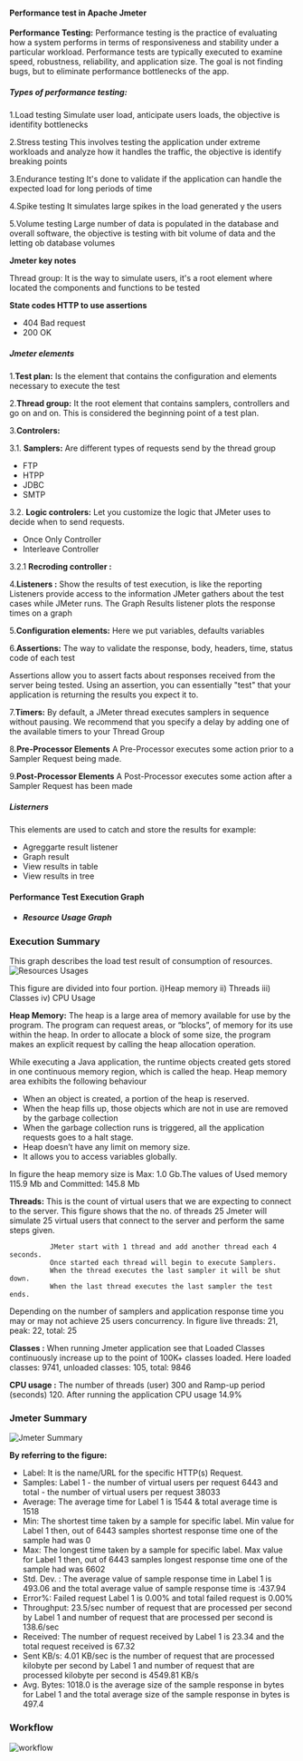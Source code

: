 #### Performance test in Apache Jmeter

**Performance Testing:**
Performance testing is the practice of evaluating how a system performs in terms of responsiveness and stability under a particular workload. Performance tests are typically executed to examine speed, robustness, reliability, and application size.
The goal is not finding bugs, but to eliminate performance bottlenecks of the app.

##### Types of performance testing:
1.Load testing
Simulate user load, anticipate users loads, the objective is identifity bottlenecks

2.Stress testing
This involves testing the application under extreme workloads and analyze how it handles the traffic, the objective is identify breaking points

3.Endurance testing
It's done to validate if the application can handle the expected load for long periods of time

4.Spike testing
It simulates large spikes in the load generated y the users

5.Volume testing
Large number of data is populated in the database and overall software, the objective is testing with bit volume of data and the letting ob database volumes

**Jmeter key notes**

Thread group: It is the way to simulate users, it's a root element where located the components and functions to be tested

**State codes HTTP to use assertions**

- 404 Bad request
- 200 OK

##### Jmeter elements
1.**Test plan:** Is the element that contains the configuration and elements necessary to execute the test

2.**Thread group:** It the root element that contains samplers, controllers and go on and on. This is considered the beginning point of a test plan.

3.**Controlers:**

3.1. **Samplers:** Are different types of requests send by the thread group

- FTP
- HTPP
- JDBC
- SMTP

3.2. **Logic controlers:** Let you customize the logic that JMeter uses to decide when to send requests.

- Once Only Controller
- Interleave Controller

3.2.1 **Recroding controller :** 

4.**Listeners :** Show the results of test execution, is like the reporting
Listeners provide access to the information JMeter gathers about the test cases while JMeter runs. The Graph Results listener plots the response times on a graph

5.**Configuration elements:** Here we put variables, defaults variables

6.**Assertions:** The way to validate the response, body, headers, time, status code of each test

Assertions allow you to assert facts about responses received from the server being tested. Using an assertion, you can essentially "test" that your application is returning the results you expect it to.

7.**Timers:**
By default, a JMeter thread executes samplers in sequence without pausing. We recommend that you specify a delay by adding one of the available timers to your Thread Group

8.**Pre-Processor Elements**
A Pre-Processor executes some action prior to a Sampler Request being made.

9.**Post-Processor Elements**
A Post-Processor executes some action after a Sampler Request has been made

##### Listerners
This elements are used to catch and store the results for example:

- Agreggarte result listener
- Graph result
- View results in table
- View results in tree
#### Performance Test Execution Graph
- ##### Resource Usage Graph
### Execution Summary
This graph describes the load test result of  consumption of resources. 
![Resources Usages](test-image/resources-usages-graph.PNG)

This figure are divided into four portion. i)Heap memory ii) Threads iii) Classes iv) CPU Usage

**Heap Memory:** The heap is a large area of memory available for use by the program. The program can request areas, or “blocks”, of memory for its use within the heap. In order to allocate a block of some size, the program makes an explicit request by calling the heap allocation operation.
  
While executing a Java application, the runtime objects created gets stored in one continuous memory region, which is called the heap.
Heap memory area exhibits the following behaviour
- When an object is created, a portion of the heap is reserved.
- When the heap fills up, those objects which are not in use are removed by the garbage collection
- When the garbage collection runs is triggered, all the application requests goes to a halt stage.
- Heap doesn’t have any limit on memory size.
- It allows you to access variables globally.

In figure the heap memory size is Max: 1.0 Gb.The values of Used memory 115.9 Mb and Committed: 145.8 Mb

**Threads:** This is the count of virtual users that we are expecting to connect to the server. This figure shows that the no. of threads 25 Jmeter will simulate 25 virtual users that connect to the server and perform the same steps given.
             
              JMeter start with 1 thread and add another thread each 4 seconds.
              Once started each thread will begin to execute Samplers.
              When the thread executes the last sampler it will be shut down.
              When the last thread executes the last sampler the test ends.
Depending on the number of samplers and application response time you may or may not achieve 25 users concurrency.
In figure live threads: 21, peak: 22, total: 25

**Classes :** When running Jmeter application  see that Loaded Classes continuously increase up to the point of 100K+ classes loaded.
            Here loaded classes: 9741, unloaded classes: 105, total: 9846

**CPU usage :** The number of threads (user) 300 and Ramp-up period (seconds) 120. After running the application CPU usage 14.9%

### Jmeter Summary
![Jmeter Summary](test-image/summary-jmeter.PNG)

**By referring to the figure:**
* Label: It is the name/URL for the specific HTTP(s) Request.
* Samples: Label 1 -  the number of virtual users per request 6443 and
           total - the number of virtual users per request 38033
* Average:  The average time for Label 1 is 1544  & total average time is 1518 
* Min: The shortest time taken by a sample for specific label. Min value for Label 1 then, out of 6443 samples shortest response time one of the sample had was 0 
* Max: The longest time taken by a sample for specific label.  Max value for Label 1 then, out of 6443 samples longest response time one of the sample had was 6602
* Std. Dev. : The average value of sample response time in Label 1 is 493.06 and the total average value of sample response time is :437.94 
* Error%: Failed request Label 1 is 0.00% and total failed request is 0.00%
* Throughput: 23.5/sec number of request that are processed per second by Label 1 and number of request that are processed per second is 138.6/sec
* Received: The number of request received by Label 1 is 23.34 and the total request received is 67.32
* Sent KB/s: 4.01 KB/sec is the number of request that are processed kilobyte per second by Label 1 and number of request that are processed kilobyte per second is 4549.81 KB/s
* Avg. Bytes: 1018.0 is the average size of the sample response in bytes for Label 1 and the total average size of the sample response in bytes is 497.4


### Workflow
![workflow](test-image/Load%20test%20work%20flow.PNG)
